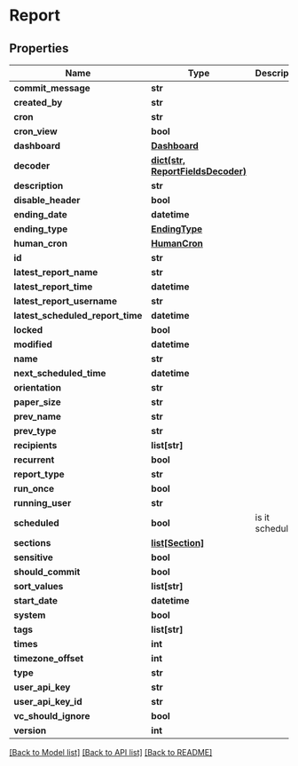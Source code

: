 # Report

## Properties
Name | Type | Description | Notes
------------ | ------------- | ------------- | -------------
**commit_message** | **str** |  | [optional] 
**created_by** | **str** |  | [optional] 
**cron** | **str** |  | [optional] 
**cron_view** | **bool** |  | [optional] 
**dashboard** | [**Dashboard**](Dashboard.md) |  | [optional] 
**decoder** | [**dict(str, ReportFieldsDecoder)**](ReportFieldsDecoder.md) |  | [optional] 
**description** | **str** |  | [optional] 
**disable_header** | **bool** |  | [optional] 
**ending_date** | **datetime** |  | [optional] 
**ending_type** | [**EndingType**](EndingType.md) |  | [optional] 
**human_cron** | [**HumanCron**](HumanCron.md) |  | [optional] 
**id** | **str** |  | [optional] 
**latest_report_name** | **str** |  | [optional] 
**latest_report_time** | **datetime** |  | [optional] 
**latest_report_username** | **str** |  | [optional] 
**latest_scheduled_report_time** | **datetime** |  | [optional] 
**locked** | **bool** |  | [optional] 
**modified** | **datetime** |  | [optional] 
**name** | **str** |  | [optional] 
**next_scheduled_time** | **datetime** |  | [optional] 
**orientation** | **str** |  | [optional] 
**paper_size** | **str** |  | [optional] 
**prev_name** | **str** |  | [optional] 
**prev_type** | **str** |  | [optional] 
**recipients** | **list[str]** |  | [optional] 
**recurrent** | **bool** |  | [optional] 
**report_type** | **str** |  | [optional] 
**run_once** | **bool** |  | [optional] 
**running_user** | **str** |  | [optional] 
**scheduled** | **bool** | is it scheduled | [optional] 
**sections** | [**list[Section]**](Section.md) |  | [optional] 
**sensitive** | **bool** |  | [optional] 
**should_commit** | **bool** |  | [optional] 
**sort_values** | **list[str]** |  | [optional] 
**start_date** | **datetime** |  | [optional] 
**system** | **bool** |  | [optional] 
**tags** | **list[str]** |  | [optional] 
**times** | **int** |  | [optional] 
**timezone_offset** | **int** |  | [optional] 
**type** | **str** |  | [optional] 
**user_api_key** | **str** |  | [optional] 
**user_api_key_id** | **str** |  | [optional] 
**vc_should_ignore** | **bool** |  | [optional] 
**version** | **int** |  | [optional] 

[[Back to Model list]](../README.md#documentation-for-models) [[Back to API list]](../README.md#documentation-for-api-endpoints) [[Back to README]](../README.md)


